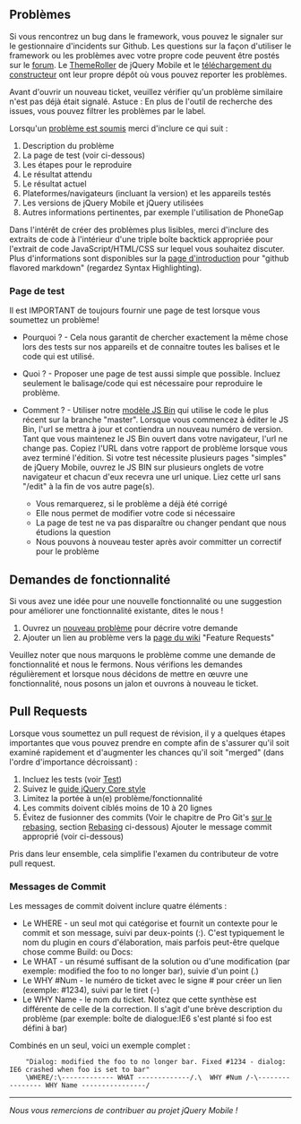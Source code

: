 ## Problèmes

Si vous rencontrez un bug dans le framework, vous pouvez le signaler sur le gestionnaire d'incidents sur Github. Les questions sur la façon d'utiliser le framework ou les problèmes avec votre propre code peuvent être postés sur le [forum](https://forum.jquery.com/jquery-mobile).
Le [ThemeRoller](https://github.com/jquery/web-jquery-mobile-theme-roller) de jQuery Mobile et le [téléchargement du constructeur](https://github.com/jquery/jquery-mobile-builder) ont leur propre dépôt où vous pouvez reporter les problèmes.

Avant d'ouvrir un nouveau ticket, veuillez vérifier qu'un problème similaire n'est pas déjà était signalé. Astuce : En plus de l'outil de recherche des issues, vous pouvez filtrer les problèmes par le label.

Lorsqu'un [problème est soumis](https://github.com/jquery/jquery-mobile/issues/new) merci d'inclure ce qui suit :

1. Description du problème
2. La page de test (voir ci-dessous)
3. Les étapes pour le reproduire
4. Le résultat attendu
5. Le résultat actuel
6. Plateformes/navigateurs (incluant la version) et les appareils testés
7. Les versions de jQuery Mobile et jQuery utilisées
8. Autres informations pertinentes, par exemple l'utilisation de PhoneGap

Dans l'intérêt de créer des problèmes plus lisibles, merci d'inclure des extraits de code à l'intérieur d'une triple boîte backtick appropriée pour l'extrait de code JavaScript/HTML/CSS sur lequel vous souhaitez discuter. Plus d'informations sont disponibles sur la [page d'introduction](http://github.github.com/github-flavored-markdown/) pour "github flavored markdown" (regardez Syntax Highlighting).

### Page de test

Il est IMPORTANT de toujours fournir une page de test lorsque vous soumettez un problème!

* Pourquoi ? - Cela nous garantit de chercher exactement la même chose lors des tests sur nos appareils et de connaitre toutes les balises et le code qui est utilisé.

* Quoi ? - Proposer une page de test aussi simple que possible. Incluez seulement le balisage/code qui est nécessaire pour reproduire le problème.

* Comment ? - Utiliser notre [modèle JS Bin](http://jsbin.com/onibuc/1/edit) qui utilise le code le plus récent sur la branche "master". Lorsque vous commencez à éditer le JS Bin, l'url se mettra à jour et contiendra un nouveau numéro de version. Tant que vous maintenez le JS Bin ouvert dans votre navigateur, l'url ne change pas. Copiez l'URL dans votre rapport de problème lorsque vous avez terminé l'édition. Si votre test nécessite plusieurs pages "simples" de jQuery Mobile, ouvrez le JS BIN sur plusieurs onglets de votre navigateur et chacun d'eux recevra une url unique. Liez cette url sans "/edit" à la fin de vos autre page(s).  
  * Vous remarquerez, si le problème a déjà été corrigé
  * Elle nous permet de modifier votre code si nécessaire
  * La page de test ne va pas disparaître ou changer pendant que nous étudions la question
  * Nous pouvons à nouveau tester après avoir committer un correctif pour le problème

## Demandes de fonctionnalité

Si vous avez une idée pour une nouvelle fonctionnalité ou une suggestion pour améliorer une fonctionnalité existante, dites le nous !

1. Ouvrez un [nouveau problème](https://github.com/jquery/jquery-mobile/issues/new) pour décrire votre demande
2. Ajouter un lien au problème vers la [page du wiki](https://github.com/jquery/jquery-mobile/wiki/Feature-Requests) "Feature Requests"

Veuillez noter que nous marquons le problème comme une demande de fonctionnalité et nous le fermons. Nous vérifions les demandes régulièrement et lorsque nous décidons de mettre en œuvre une fonctionnalité, nous posons un jalon et ouvrons à nouveau le ticket.

## Pull Requests

Lorsque vous soumettez un  pull request de révision, il y a quelques étapes importantes que vous pouvez prendre en compte afin de s'assurer qu'il soit examiné rapidement et d'augmenter les chances qu'il soit "merged" (dans l'ordre d'importance décroissant) :

1. Incluez les tests (voir [Test](https://github.com/jquery/jquery-mobile/blob/master/README.md#testing))
2. Suivez le [guide jQuery Core style](http://docs.jquery.com/JQuery_Core_Style_Guidelines)
3. Limitez la portée à un(e) problème/fonctionnalité
4. Les commits doivent ciblés moins de 10 à 20 lignes
5. Évitez de fusionner des commits (Voir le chapitre de Pro Git's [sur le rebasing](http://git-scm.com/book/ch3-6.html), section [Rebasing](#rebasing) ci-dessous) Ajouter le message commit approprié (voir ci-dessous)

Pris dans leur ensemble, cela simplifie l'examen du contributeur de votre pull request.

### Messages de Commit

Les messages de commit doivent inclure quatre éléments :

* Le WHERE - un seul mot qui catégorise et fournit un contexte pour le commit et son message, suivi par deux-points (:). C'est typiquement le nom du plugin en cours d'élaboration, mais parfois peut-être quelque chose comme Build: ou Docs:
* Le WHAT - un résumé suffisant de la solution ou d'une modification (par exemple: modified the foo to no longer bar), suivie d'un point (.)
* Le WHY #Num - le numéro de ticket avec le signe # pour créer un lien (exemple: #1234), suivi par le tiret (-)
* Le WHY Name - le nom du ticket. Notez que cette synthèse est différente de celle de la correction. Il s'agit d'une brève description du problème (par exemple: boîte de dialogue:IE6 s'est planté si foo est défini à bar)

Combinés en un seul, voici un exemple complet :

        "Dialog: modified the foo to no longer bar. Fixed #1234 - dialog: IE6 crashed when foo is set to bar"
        \WHERE/:\------------- WHAT -------------/.\  WHY #Num /-\---------------- WHY Name ----------------/


------------------------------------------------------------

*Nous vous remercions de contribuer au projet jQuery Mobile !*
